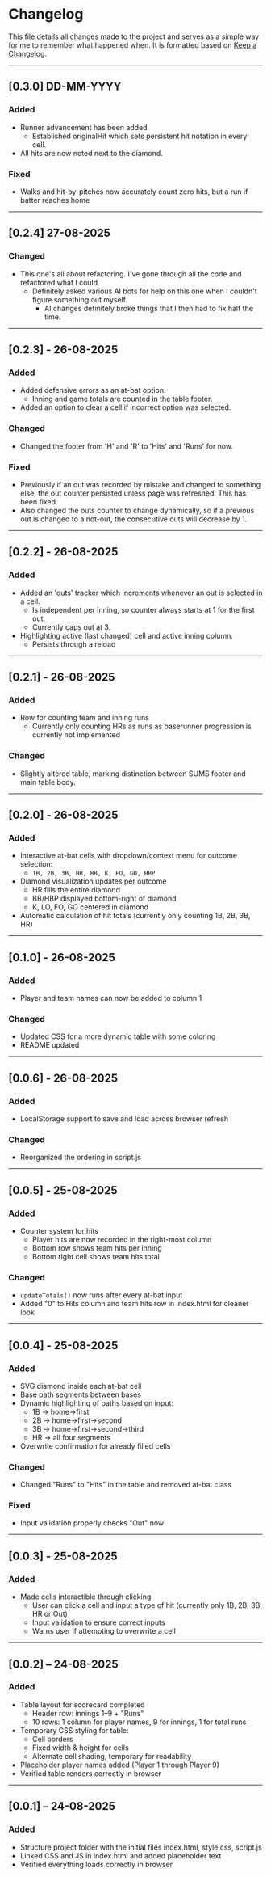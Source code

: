 # Changelog

This file details all changes made to the project and serves as a simple way for me to remember what happened when. It is formatted based on [Keep a Changelog](https://keepachangelog.com/en/1.1.0/).

---

## [0.3.0] DD-MM-YYYY
### Added
- Runner advancement has been added.
  - Established originalHit which sets persistent hit notation in every cell.
- All hits are now noted next to the diamond.

### Fixed
- Walks and hit-by-pitches now accurately count zero hits, but a run if batter reaches home

---

## [0.2.4] 27-08-2025
### Changed
- This one's all about refactoring. I've gone through all the code and refactored what I could.
  - Definitely asked various AI bots for help on this one when I couldn't figure something out myself.
    - AI changes definitely broke things that I then had to fix half the time.

---

## [0.2.3] - 26-08-2025
### Added
- Added defensive errors as an at-bat option.
  - Inning and game totals are counted in the table footer.
- Added an option to clear a cell if incorrect option was selected.

### Changed
- Changed the footer from 'H' and 'R' to 'Hits' and 'Runs' for now.

### Fixed
- Previously if an out was recorded by mistake and changed to something else, the out counter persisted unless page was refreshed. This has been fixed.
- Also changed the outs counter to change dynamically, so if a previous out is changed to a not-out, the consecutive outs will decrease by 1.

---

## [0.2.2] - 26-08-2025
### Added
- Added an 'outs' tracker which increments whenever an out is selected in a cell.
  - Is independent per inning, so counter always starts at 1 for the first out.
  - Currently caps out at 3.
- Highlighting active (last changed) cell and active inning column.
  - Persists through a reload

---

## [0.2.1] - 26-08-2025
### Added
- Row for counting team and inning runs
  - Currently only counting HRs as runs as baserunner progression is currently not implemented

### Changed
- Slightly altered table, marking distinction between SUMS footer and main table body.

---

## [0.2.0] - 26-08-2025
### Added
- Interactive at-bat cells with dropdown/context menu for outcome selection:
  - `1B, 2B, 3B, HR, BB, K, FO, GO, HBP`
- Diamond visualization updates per outcome
  - HR fills the entire diamond
  - BB/HBP displayed bottom-right of diamond
  - K, LO, FO, GO centered in diamond
- Automatic calculation of hit totals (currently only counting 1B, 2B, 3B, HR)

---

## [0.1.0] - 26-08-2025
### Added
- Player and team names can now be added to column 1

### Changed
- Updated CSS for a more dynamic table with some coloring
- README updated

---

## [0.0.6] - 26-08-2025
### Added
- LocalStorage support to save and load across browser refresh

### Changed
- Reorganized the ordering in script.js

---

## [0.0.5] - 25-08-2025
### Added
- Counter system for hits
  - Player hits are now recorded in the right-most column
  - Bottom row shows team hits per inning
  - Bottom right cell shows team hits total

### Changed
- `updateTotals()` now runs after every at-bat input
- Added "0" to Hits column and team hits row in index.html for cleaner look

---

## [0.0.4] - 25-08-2025
### Added
- SVG diamond inside each at-bat cell
- Base path segments between bases
- Dynamic highlighting of paths based on input:
  - 1B → home→first
  - 2B → home→first→second
  - 3B → home→first→second→third
  - HR → all four segments
- Overwrite confirmation for already filled cells

### Changed
- Changed "Runs" to "Hits" in the table and removed at-bat class

### Fixed
- Input validation properly checks "Out" now

---

## [0.0.3] - 25-08-2025
### Added
- Made cells interactible through clicking
  - User can click a cell and input a type of hit (currently only 1B, 2B, 3B, HR or Out)
  - Input validation to ensure correct inputs
  - Warns user if attempting to overwrite a cell

---

## [0.0.2] – 24-08-2025
### Added
- Table layout for scorecard completed
  - Header row: innings 1–9 + "Runs"
  - 10 rows: 1 column for player names, 9 for innings, 1 for total runs
- Temporary CSS styling for table:
  - Cell borders
  - Fixed width & height for cells
  - Alternate cell shading, temporary for readability
- Placeholder player names added (Player 1 through Player 9)
- Verified table renders correctly in browser

---

## [0.0.1] – 24-08-2025
### Added
- Structure project folder with the initial files index.html, style.css, script.js
- Linked CSS and JS in index.html and added placeholder text
- Verified everything loads correctly in browser
